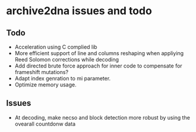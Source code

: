 # archive2dna issues and todo

## Todo

* Acceleration using C complied lib
* More efficient support of line and columns reshaping when appliying Reed Solomon corrections while decoding
* Add directed brute force approach for inner code to compensate for
  frameshift mutations?
* Adapt index genration to mi parameter.
* Optimize memory usage.

## Issues

* At decoding, make necso and block detection more robust by using the ovearall countdonw data

